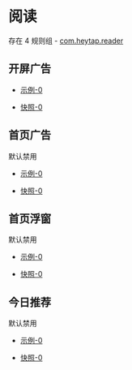 # 阅读

存在 4 规则组 - [com.heytap.reader](/src/apps/com.heytap.reader.ts)

## 开屏广告

- [示例-0](https://m.gkd.li/6328439/ee16eabc-470a-45b5-8d5f-398af1cae47e)

- [快照-0](https://i.gkd.li/import/13375516)

## 首页广告

默认禁用

- [示例-0](https://m.gkd.li/6328439/4feb19d4-f90f-4ed5-b025-9c2a6e4fc479)

- [快照-0](https://i.gkd.li/import/13387130)

## 首页浮窗

默认禁用

- [示例-0](https://m.gkd.li/6328439/860371ea-1f09-4f82-8ed6-1436eca4a50d)

- [快照-0](https://i.gkd.li/import/13387138)

## 今日推荐

默认禁用

- [示例-0](https://m.gkd.li/6328439/3ee7210c-970e-4c9a-acb6-9254245c27a0)

- [快照-0](https://i.gkd.li/import/13387159)
